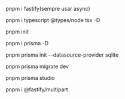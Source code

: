 pnpm i fastify(sempre usar async)

pnpm i typescript @types/node tsx -D

pnpm init

pnpm i prisma -D

pnpm prisma init --datasource-provider sqlite

pnpm prisma migrate dev

pnpm prisma studio

pnpm i @fastify/multipart
